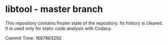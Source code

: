 # libtool - master branch

This repository contains frozen state of the repository.
Its history is cleared. It is used only for static code
analysis with Codacy.

Commit Time: 1687863292